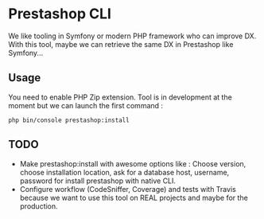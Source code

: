 # Prestashop CLI

We like tooling in Symfony or modern PHP framework who can improve DX.
With this tool, maybe we can retrieve the same DX in Prestashop like Symfony...

## Usage

You need to enable PHP Zip extension.
Tool is in development at the moment but we can launch the first command :

```
php bin/console prestashop:install
```

## TODO

- Make prestashop:install with awesome options like : Choose version, choose installation location, ask for a database host, username, password for install prestashop with native CLI.
- Configure workflow (CodeSniffer, Coverage) and tests with Travis because we want to use this tool on REAL projects and maybe for the production.
